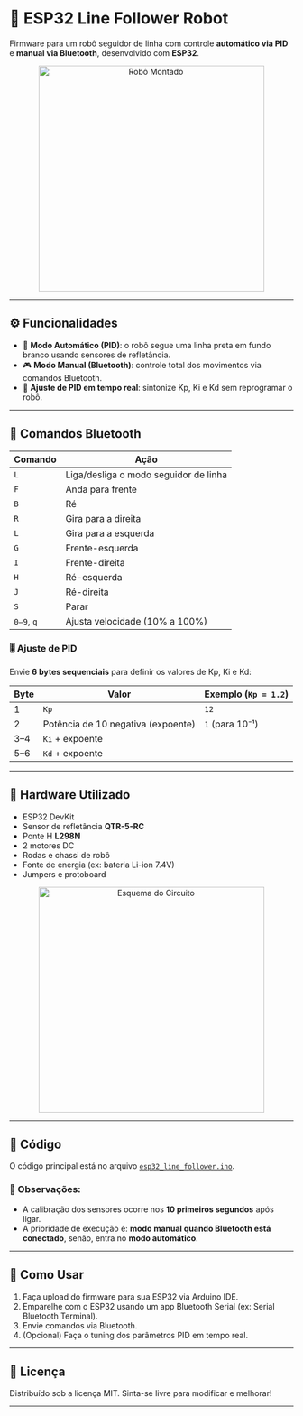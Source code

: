 # 🤖 ESP32 Line Follower Robot

Firmware para um robô seguidor de linha com controle **automático via PID** e **manual via Bluetooth**, desenvolvido com **ESP32**.

<div align="center">
  <img src="images/robot.jpg" alt="Robô Montado" width="400"/>
  
</div>

---

## ⚙️ Funcionalidades

- 🔁 **Modo Automático (PID)**: o robô segue uma linha preta em fundo branco usando sensores de refletância.
- 🎮 **Modo Manual (Bluetooth)**: controle total dos movimentos via comandos Bluetooth.
- 🎯 **Ajuste de PID em tempo real**: sintonize Kp, Ki e Kd sem reprogramar o robô.

---

## 📡 Comandos Bluetooth

| Comando | Ação                |
|---------|---------------------|
| `L`     | Liga/desliga o modo seguidor de linha |
| `F`     | Anda para frente     |
| `B`     | Ré                   |
| `R`     | Gira para a direita  |
| `L`     | Gira para a esquerda |
| `G`     | Frente-esquerda      |
| `I`     | Frente-direita       |
| `H`     | Ré-esquerda          |
| `J`     | Ré-direita           |
| `S`     | Parar                |
| `0–9`, `q` | Ajusta velocidade (10% a 100%) |

### 🎚 Ajuste de PID

Envie **6 bytes sequenciais** para definir os valores de Kp, Ki e Kd:

| Byte | Valor     | Exemplo (`Kp = 1.2`) |
|------|-----------|----------------------|
| 1    | `Kp`      | `12`                 |
| 2    | Potência de 10 negativa (expoente) | `1` (para 10⁻¹) |
| 3–4  | `Ki` + expoente |
| 5–6  | `Kd` + expoente |

---

## 🔌 Hardware Utilizado

- ESP32 DevKit
- Sensor de refletância **QTR-5-RC**
- Ponte H **L298N**
- 2 motores DC
- Rodas e chassi de robô
- Fonte de energia (ex: bateria Li-ion 7.4V)
- Jumpers e protoboard

<div align="center">
  <img src="images/circuit.jpg" alt="Esquema do Circuito" width="400"/>
</div>

---

## 🧠 Código

O código principal está no arquivo [`esp32_line_follower.ino`](esp32_line_follower.ino).

### 📌 Observações:

- A calibração dos sensores ocorre nos **10 primeiros segundos** após ligar.
- A prioridade de execução é: **modo manual quando Bluetooth está conectado**, senão, entra no **modo automático**.

---

## 🚀 Como Usar

1. Faça upload do firmware para sua ESP32 via Arduino IDE.
2. Emparelhe com o ESP32 usando um app Bluetooth Serial (ex: Serial Bluetooth Terminal).
3. Envie comandos via Bluetooth.
4. (Opcional) Faça o tuning dos parâmetros PID em tempo real.

---

## 📄 Licença

Distribuído sob a licença MIT. Sinta-se livre para modificar e melhorar!

---

